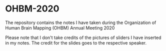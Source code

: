 # OHBM-2020
The repository contains the notes I have taken during the Organization of Human Brain Mapping (OHBM) Annual Meeting 2020

Please note that I don't take credits of the pictures of sliders I have inserted in my notes.
The credit for the slides goes to the respective speaker.